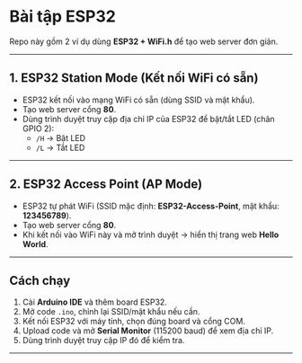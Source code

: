 # Bài tập ESP32

Repo này gồm 2 ví dụ dùng **ESP32 + WiFi.h** để tạo web server đơn giản.

---

## 1. ESP32 Station Mode (Kết nối WiFi có sẵn)

- ESP32 kết nối vào mạng WiFi có sẵn (dùng SSID và mật khẩu).  
- Tạo web server cổng **80**.  
- Dùng trình duyệt truy cập địa chỉ IP của ESP32 để bật/tắt LED (chân GPIO 2):  
  - `/H` → Bật LED  
  - `/L` → Tắt LED  

---

## 2. ESP32 Access Point (AP Mode)

- ESP32 tự phát WiFi (SSID mặc định: **ESP32-Access-Point**, mật khẩu: **123456789**).  
- Tạo web server cổng **80**.  
- Khi kết nối vào WiFi này và mở trình duyệt → hiển thị trang web **Hello World**.  

---

## Cách chạy

1. Cài **Arduino IDE** và thêm board ESP32.  
2. Mở code `.ino`, chỉnh lại SSID/mật khẩu nếu cần.  
3. Kết nối ESP32 với máy tính, chọn đúng board và cổng COM.  
4. Upload code và mở **Serial Monitor** (115200 baud) để xem địa chỉ IP.  
5. Dùng trình duyệt truy cập IP đó để kiểm tra.  

---
